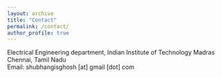```yaml
---
layout: archive
title: "Contact"
permalink: /contact/
author_profile: true
---
```

Electrical Engineering department, Indian Institute of Technology Madras<br>
Chennai, Tamil Nadu<br>
Email: shubhangisghosh [at] gmail [dot] com
